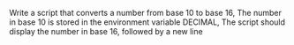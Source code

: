 Write a script that converts a number from base 10 to base 16, The number in base 10 is stored in the environment variable DECIMAL, The script should display the number in base 16, followed by a new line
